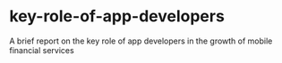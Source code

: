 # key-role-of-app-developers
A brief report on the key role of app developers in the growth of mobile financial services

